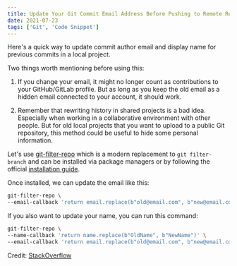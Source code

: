 ```yaml
---
title: Update Your Git Commit Email Address Before Pushing to Remote Repository
date: 2021-07-23
tags: ['Git', 'Code Snippet']
---
```


Here's a quick way to update commit author email and display name for previous commits in a local project.

Two things worth mentioning before using this:

1. If you change your email, it might no longer count as contributions to your GitHub/GitLab profile. But as long as you keep the old email as a hidden email connected to your account, it should work.

2. Remember that rewriting history in shared projects is a bad idea. Especially when working in a collaborative environment with other people. But for old local projects that you want to upload to a public Git repository, this method could be useful to hide some personal information.

Let's use [git-filter-repo](https://github.com/newren/git-filter-repo) which is a modern replacement to `git filter-branch` and can be installed via package managers or by following the official [installation guide](https://github.com/newren/git-filter-repo/blob/main/INSTALL.md).

Once installed, we can update the email like this:

```sh
git-filter-repo \
--email-callback 'return email.replace(b"old@email.com", b"new@email.com")'
```

If you also want to update your name, you can run this command:

```sh
git-filter-repo \
--name-callback 'return name.replace(b"OldName", b"NewName")' \
--email-callback 'return email.replace(b"old@email.com", b"new@email.com")'
```

Credit: [StackOverflow](https://stackoverflow.com/a/60364176)
